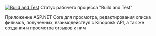 [![Build and Test](https://github.com/guranik/MRAWebApp/actions/workflows/main.yml/badge.svg)](https://github.com/guranik/MRAWebApp/actions/workflows/main.yml)
Статус рабочего процесса "Build and Test"

Приложение ASP.NET Core для просмотра, редактирования списка фильмов, полученных, взаимодействуя с Kinopoisk API, а так же создания и просмотра отзывов к ним

